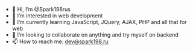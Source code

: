 - 👋 Hi, I’m @Spark198rus
- 👀 I’m interested in web development
- 🌱 I’m currently learning JavaScript, JQuery, AJAX, PHP and all that for web
- 💞️ I’m looking to collaborate on anything and try myself on backend
- 📫 How to reach me: dev@spark198.ru

<!---
Spark198rus/Spark198rus is a ✨ special ✨ repository because its `README.md` (this file) appears on your GitHub profile.
You can click the Preview link to take a look at your changes.
--->
